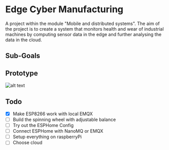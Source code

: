 # Edge Cyber Manufacturing
A project within the module "Mobile and distributed systems". The aim of the project is to create a system that monitors health and wear of industrial machines by computing sensor data in the edge and further analysing the data in the cloud.

## Sub-Goals



## Prototype
![alt text](./assets/demonstrator-architecture.jpg.png "Architecture")
 
## Todo

- [x] Make ESP8266 work with local EMQX
- [ ] Build the spinning wheel with adjustable balance
- [ ] Try out the ESPHome Config
- [ ] Connect ESPHome with NanoMQ or EMQX
- [ ] Setup everything on raspberryPi
- [ ] Choose cloud
